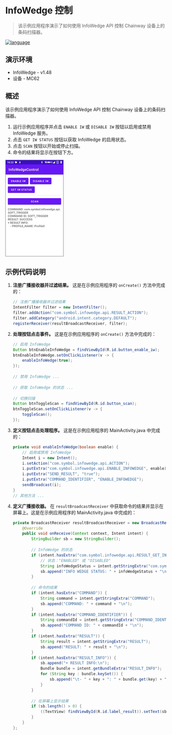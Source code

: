 # InfoWedge 控制

> 该示例应用程序演示了如何使用 InfoWedge API 控制 Chainway 设备上的条码扫描器。

[![language](https://img.shields.io/badge/en-English-green.svg)](README.md)

## 演示环境

- InfoWedge - v1.48
- 设备 - MC62

## 概述

该示例应用程序演示了如何使用 InfoWedge API 控制 Chainway 设备上的条码扫描器。

1. 运行示例应用程序并点击 `ENABLE IW` 或 `DISABLE IW` 按钮以启用或禁用 InfoWedge 服务。
2. 点击 `GET IW STATUS` 按钮以获取 InfoWedge 的启用状态。
3. 点击 `SCAN` 按钮以开始或停止扫描。
4. 命令的结果将显示在按钮下方。

![overview.png](./pics/overview.png)

## 示例代码说明

1. **注册广播接收器并过滤结果。** 这是在示例应用程序的 `onCreate()` 方法中完成的：
    ```java
    // 注册广播接收器并过滤结果
    IntentFilter filter = new IntentFilter();
    filter.addAction("com.symbol.infowedge.api.RESULT_ACTION");
    filter.addCategory("android.intent.category.DEFAULT");
    registerReceiver(resultBroadcastReceiver, filter);
    ```
2. **处理按钮点击事件。** 这是在示例应用程序的 `onCreate()` 方法中完成的：
    ```java
    // 启用 InfoWedge
    Button btnEnableInfoWedge = findViewById(R.id.button_enable_iw);
    btnEnableInfoWedge.setOnClickListener(v -> {
        enableInfoWedge(true);
    });

    // 禁用 InfoWedge ...

    // 获取 InfoWedge 的状态 ...

    // 切换扫描
    Button btnToggleScan = findViewById(R.id.button_scan);
    btnToggleScan.setOnClickListener(v -> {
        toggleScan();
    });
    ```
3. **定义按钮点击处理程序。** 这是在示例应用程序的 MainActivity.java 中完成的：
    ```java
    private void enableInfoWedge(boolean enable) {
        // 启用或禁用 InfoWedge
        Intent i = new Intent();
        i.setAction("com.symbol.infowedge.api.ACTION");
        i.putExtra("com.symbol.infowedge.api.ENABLE_INFOWEDGE", enable);
        i.putExtra("SEND_RESULT", "true");
        i.putExtra("COMMAND_IDENTIFIER", "ENABLE_INFOWEDGE");
        sendBroadcast(i);
    }
    // 其他方法 ...
    ```
4. **定义广播接收器。** 在 `resultBroadcastReceiver` 中获取命令的结果并显示在屏幕上。这是在示例应用程序的 MainActivity.java 中完成的：
    ```java
    private BroadcastReceiver resultBroadcastReceiver = new BroadcastReceiver() {
        @Override
        public void onReceive(Context context, Intent intent) {
            StringBuilder sb = new StringBuilder();

            // InfoWedge 的状态
            if (intent.hasExtra("com.symbol.infowedge.api.RESULT_GET_INFOWEDGE_STATUS")) {
                // 状态："ENABLED" 或 "DISABLED"
                String infoWedgeStatus = intent.getStringExtra("com.symbol.infowedge.api.RESULT_GET_INFOWEDGE_STATUS");
                sb.append("INFO WEDGE STATUS: " + infoWedgeStatus + "\n");
            }

            // 命令的结果
            if (intent.hasExtra("COMMAND")) {
                String command = intent.getStringExtra("COMMAND");
                sb.append("COMMAND: " + command + "\n");
            }
            if (intent.hasExtra("COMMAND_IDENTIFIER")) {
                String commandId = intent.getStringExtra("COMMAND_IDENTIFIER");
                sb.append("COMMAND ID: " + commandId + "\n");
            }
            if (intent.hasExtra("RESULT")) {
                String result = intent.getStringExtra("RESULT");
                sb.append("RESULT: " + result + "\n");
            }
            if (intent.hasExtra("RESULT_INFO")) {
                sb.append("+ RESULT INFO:\n");
                Bundle bundle = intent.getBundleExtra("RESULT_INFO");
                for (String key : bundle.keySet()) {
                    sb.append("\t- " + key + ": " + bundle.get(key) + "\n");
                }
            }

            // 在屏幕上显示结果
            if (sb.length() > 0) {
                ((TextView) findViewById(R.id.label_result)).setText(sb);
            }
        }
    };
    ```